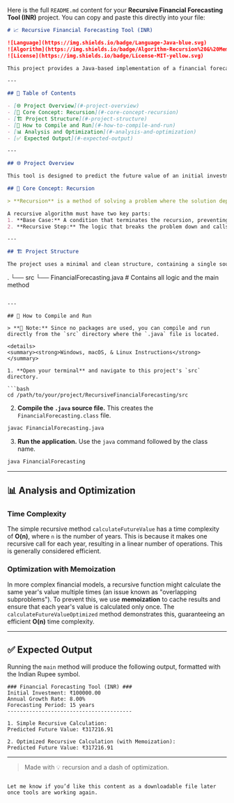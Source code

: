 Here is the full `README.md` content for your **Recursive Financial Forecasting Tool (INR)** project. You can copy and paste this directly into your file:

```markdown
# 📈 Recursive Financial Forecasting Tool (INR)

![Language](https://img.shields.io/badge/Language-Java-blue.svg)
![Algorithm](https://img.shields.io/badge/Algorithm-Recursion%20&%20Memoization-green.svg)
![License](https://img.shields.io/badge/License-MIT-yellow.svg)

This project provides a Java-based implementation of a financial forecasting tool using **recursion**. It demonstrates how to model future value calculations and explains the importance of optimization techniques like **memoization**. This version is localized to use the Indian Rupee (₹) as the currency symbol.

---

## 📂 Table of Contents

- [🌐 Project Overview](#-project-overview)
- [🧠 Core Concept: Recursion](#-core-concept-recursion)
- [🏗️ Project Structure](#️-project-structure)
- [🚀 How to Compile and Run](#-how-to-compile-and-run)
- [📊 Analysis and Optimization](#-analysis-and-optimization)
- [✅ Expected Output](#-expected-output)

---

## 🌐 Project Overview

This tool is designed to predict the future value of an initial investment given a constant annual growth rate. The primary goal of this exercise is to showcase the elegance and power of recursion for problems that can be defined in terms of themselves. The project includes both a straightforward recursive implementation and an optimized version to illustrate best practices.

## 🧠 Core Concept: Recursion

> **Recursion** is a method of solving a problem where the solution depends on solutions to smaller instances of the same problem. A function that calls itself is said to be recursive.

A recursive algorithm must have two key parts:
1. **Base Case:** A condition that terminates the recursion, preventing infinite loops. In this project, the base case is `years == 0`.
2. **Recursive Step:** The logic that breaks the problem down and calls the function again with a modified input, moving it closer to the base case. Here, it's `calculateFutureValue(..., years - 1)`.

---

## 🏗️ Project Structure

The project uses a minimal and clean structure, containing a single source file.

```

.
└── src
└── FinancialForecasting.java  # Contains all logic and the main method

````

---

## 🚀 How to Compile and Run

> **📌 Note:** Since no packages are used, you can compile and run directly from the `src` directory where the `.java` file is located.

<details>
<summary><strong>Windows, macOS, & Linux Instructions</strong></summary>

1. **Open your terminal** and navigate to this project's `src` directory.

```bash
cd /path/to/your/project/RecursiveFinancialForecasting/src
````

2. **Compile the `.java` source file.** This creates the `FinancialForecasting.class` file.

```bash
javac FinancialForecasting.java
```

3. **Run the application.** Use the `java` command followed by the class name.

```bash
java FinancialForecasting
```

</details>

---

## 📊 Analysis and Optimization

### Time Complexity

The simple recursive method `calculateFutureValue` has a time complexity of **O(n)**, where `n` is the number of years. This is because it makes one recursive call for each year, resulting in a linear number of operations. This is generally considered efficient.

### Optimization with Memoization

In more complex financial models, a recursive function might calculate the same year's value multiple times (an issue known as "overlapping subproblems"). To prevent this, we use **memoization** to cache results and ensure that each year's value is calculated only once. The `calculateFutureValueOptimized` method demonstrates this, guaranteeing an efficient **O(n)** time complexity.

---

## ✅ Expected Output

Running the `main` method will produce the following output, formatted with the Indian Rupee symbol.

```plaintext
### Financial Forecasting Tool (INR) ###
Initial Investment: ₹100000.00
Annual Growth Rate: 8.00%
Forecasting Period: 15 years
----------------------------------------

1. Simple Recursive Calculation:
Predicted Future Value: ₹317216.91

2. Optimized Recursive Calculation (with Memoization):
Predicted Future Value: ₹317216.91
```

---

> Made with 💡 recursion and a dash of optimization.

```

Let me know if you’d like this content as a downloadable file later once tools are working again.
```
